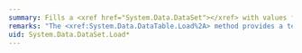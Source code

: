 ```yaml
---
summary: Fills a <xref href="System.Data.DataSet"></xref> with values from a data source using the supplied <xref href="System.Data.IDataReader"></xref>.
remarks: "The <xref:System.Data.DataTable.Load%2A> method provides a technique for filling a single <xref:System.Data.DataTable> with data, retrieved from an <xref:System.Data.IDataReader> instance. This method provides the same functionality, but allows you to load multiple result sets from an `IDataReader` into multiple tables within a `DataSet`.  \n  \n If the `DataSet` already contains rows, the incoming data from the data source is merged with the existing rows.  \n  \n The `Load` method can be used in several common scenarios, all centered around getting data from a specified data source and adding it to the current data container (in this case, a `DataSet`). These scenarios describe standard usage for a `DataSet`, describing its update and merge behavior.  \n  \n A `DataSet` synchronizes or updates with a single primary data source. The `DataSet` tracks changes, allowing synchronization with the primary data source. In addition, a `DataSet` can accept incremental data from one or more secondary data sources. The `DataSet` isn't responsible for tracking changes in order to allow synchronization with the secondary data source.  \n  \n Given these two hypothetical data sources, a user is likely to require one of the following behaviors:  \n  \n-   Initialize `DataSet` from a primary data source. In this scenario, the user wants to initialize an empty `DataSet` with values from the primary data source. One or more DataTable's contents are modified. Later the user intends to propagate changes back to the primary data source.  \n  \n-   Preserve changes and re-synchronize from the primary data source. In this scenario, the user wants to take the `DataSet` filled in the previous scenario and perform an incremental synchronization with the primary data source, preserving modifications made in the `DataSet`.  \n  \n-   Incremental data feed from secondary data sources. In this scenario, the user wants to merge changes from one or more secondary data sources, and propagate those changes back to the primary data source.  \n  \n The `Load` method makes all these scenarios possible. This method allows you to specify a load option parameter, indicating how rows already in a <xref:System.Data.DataTable> combine with rows being loaded. The following table describes the three load options provided by the <xref:System.Data.LoadOption> enumeration. In each case, the description indicates the behavior when the primary key of a row in the incoming data matches the primary key of an existing row.  \n  \n|Load Option|Description|  \n|-----------------|-----------------|  \n|`PreserveChanges` (default)|Updates the original version of the row with the value of the incoming row.|  \n|`OverwriteChanges`|Updates the current and original versions of the row with the value of the incoming row.|  \n|`Upsert`|Updates the current version of the row with the value of the incoming row.|  \n  \n In general, the `PreserveChanges` and `OverwriteChanges` options are intended for scenarios in which the user needs to synchronize the `DataSet` and its changes with the primary data source. The `Upsert` option facilitates aggregating changes from one or more secondary data sources."
uid: System.Data.DataSet.Load*
---
```

